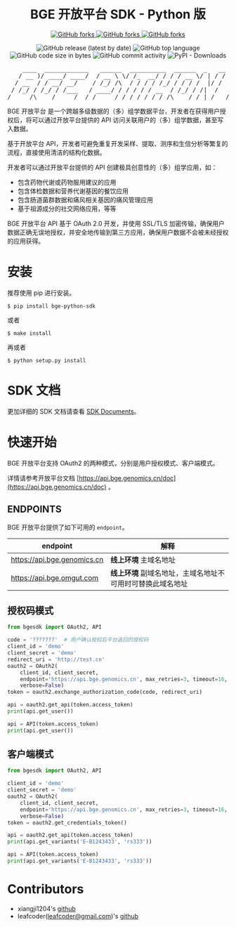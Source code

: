 
<div align="center">

# BGE 开放平台 SDK - Python 版


<p>
    <!-- Place this tag where you want the button to render. -->
    <a class="github-button" href="https://github.com/teambge/bge-python-sdk/subscription" data-color-scheme="no-preference: light; light: light; dark: dark;" data-show-count="true" aria-label="Watch teambge/bge-python-sdk on GitHub">
        <img alt="GitHub forks" src="https://img.shields.io/github/watchers/teambge/bge-python-sdk?style=social">
    </a>
    <a class="github-button" href="https://github.com/teambge/bge-python-sdk" data-color-scheme="no-preference: light; light: light; dark: dark;" data-show-count="true" aria-label="Star teambge/bge-python-sdk on GitHub">
        <img alt="GitHub forks" src="https://img.shields.io/github/stars/teambge/bge-python-sdk?style=social">
    </a>
    <a class="github-button" href="https://github.com/teambge/bge-python-sdk/fork" data-color-scheme="no-preference: light; light: light; dark: dark;" data-show-count="true" aria-label="Fork teambge/bge-python-sdk on GitHub">
        <img alt="GitHub forks" src="https://img.shields.io/github/forks/teambge/bge-python-sdk?style=social">
    </a>
</p>

<p>
    <img src="https://img.shields.io/github/v/release/teambge/bge-python-sdk" data-origin="https://img.shields.io/github/v/release/teambge/bge-python-sdk" alt="GitHub release (latest by date)">
    <img src="https://img.shields.io/github/languages/top/teambge/bge-python-sdk" data-origin="https://img.shields.io/github/languages/top/teambge/bge-python-sdk" alt="GitHub top language">
    <img src="https://img.shields.io/github/languages/code-size/teambge/bge-python-sdk" data-origin="https://img.shields.io/github/languages/code-size/teambge/bge-python-sdk" alt="GitHub code size in bytes">
    <img src="https://img.shields.io/github/commit-activity/w/teambge/bge-python-sdk" data-origin="https://img.shields.io/github/commit-activity/w/teambge/bge-python-sdk" alt="GitHub commit activity">
    <img src="https://static.pepy.tech/personalized-badge/bge-python-sdk?period=total&units=international_system&left_color=grey&right_color=blue&left_text=Downloads" data-origin="https://static.pepy.tech/personalized-badge/bge-python-sdk?period=total&units=international_system&left_color=grey&right_color=blue&left_text=Downloads" alt="PyPI - Downloads">
</p>

<pre>
    ____  ____________   ______  __________  ______  _   __   _____ ____  __ __
   / __ )/ ____/ ____/  / __ \ \/ /_  __/ / / / __ \/ | / /  / ___// __ \/ //_/
  / __  / / __/ __/    / /_/ /\  / / / / /_/ / / / /  |/ /   \__ \/ / / / ,<   
 / /_/ / /_/ / /___   / ____/ / / / / / __  / /_/ / /|  /   ___/ / /_/ / /| |  
/_____/\____/_____/  /_/     /_/ /_/ /_/ /_/\____/_/ |_/   /____/_____/_/ |_| 
</pre>

</div>

BGE 开放平台 是一个跨越多级数据的（多）组学数据平台，开发者在获得用户授权后，将可以通过开放平台提供的 API 访问关联用户的（多）组学数据，甚至写入数据。

基于开放平台 API，开发者可避免重复开发采样、提取、测序和生信分析等繁复的流程，直接使用清洁的结构化数据。

开发者可以通过开放平台提供的 API 创建极具创意性的（多）组学应用，如：

* 包含药物代谢或药物服用建议的应用
* 包含体检数据和营养代谢基因的餐饮应用
* 包含肠道菌群数据和痛风相关基因的痛风管理应用
* 基于祖源成分的社交网络应用，等等

BGE 开放平台 API 基于 OAuth 2.0 开发，并使用 SSL/TLS 加密传输，确保用户数据正确无误地授权，并安全地传输到第三方应用，确保用户数据不会被未经授权的应用获得。

# 安装

推荐使用 pip 进行安装。

```shell
$ pip install bge-python-sdk
```

或者

```shell
$ make install
```

再或者

```shell
$ python setup.py install
```

# SDK 文档

更加详细的 SDK 文档请查看 [SDK Documents](https://api.bge.genomics.cn/doc/#/sdk/README)。

# 快速开始

BGE 开放平台支持 OAuth2 的两种模式，分别是用户授权模式、客户端模式。

详情请参考开放平台文档 [https://api.bge.genomics.cn/doc](https://api.bge.genomics.cn/doc) 。

## ENDPOINTS

BGE 开放平台提供了如下可用的 `endpoint`。

| endpoint                    | 解释                                                        |
| --------------------------- | ----------------------------------------------------------- |
| https://api.bge.genomics.cn | **线上环境** 主域名地址                                     |
| https://api.bge.omgut.com   | **线上环境** 副域名地址，主域名地址不可用时可替换此域名地址 |

## 授权码模式

```python
from bgesdk import OAuth2, API

code = '???????'  # 用户确认授权后平台返回的授权码
client_id = 'demo'
client_secret = 'demo'
redirect_uri = 'http://test.cn'
oauth2 = OAuth2(
    client_id, client_secret,
    endpoint='https://api.bge.genomics.cn', max_retries=3, timeout=16,
    verbose=False)
token = oauth2.exchange_authorization_code(code, redirect_uri)

api = oauth2.get_api(token.access_token)
print(api.get_user())

api = API(token.access_token)
print(api.get_user())
```

## 客户端模式

```python
from bgesdk import OAuth2, API

client_id = 'demo'
client_secret = 'demo'
oauth2 = OAuth2(
    client_id, client_secret,
    endpoint='https://api.bge.genomics.cn', max_retries=3, timeout=16,
    verbose=False)
token = oauth2.get_credentials_token()

api = oauth2.get_api(token.access_token)
print(api.get_variants('E-B1243433', 'rs333'))

api = API(token.access_token)
print(api.get_variants('E-B1243433', 'rs333'))
```

# Contributors

* xiangji1204's [github](https://github.com/xiangji1204)
* leafcoder(leafcoder@gmail.com)'s [github](https://github.com/leafcoder)
